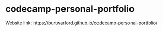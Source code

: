 # codecamp-personal-portfolio

Website link: https://burtwarlord.github.io/codecamp-personal-portfolio/
